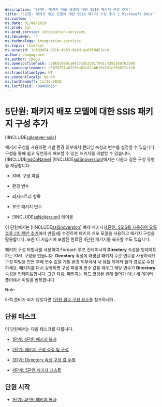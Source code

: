 ```yaml
---
description: '5단원: 패키지 배포 모델에 대한 SSIS 패키지 구성 추가'
title: '5단원: 패키지 배포 모델에 대한 SSIS 패키지 구성 추가 | Microsoft Docs'
ms.custom: ''
ms.date: 01/08/2019
ms.prod: sql
ms.prod_service: integration-services
ms.reviewer: ''
ms.technology: integration-services
ms.topic: tutorial
ms.assetid: 1c10dd54-67cb-4b63-9e4d-aa6ff0452ecb
author: chugugrace
ms.author: chugu
ms.openlocfilehash: c50bdc080ca6437cdb2291f901c429526976ab88
ms.sourcegitcommit: c5078791a07330a87a92abb19b791e950672e198
ms.translationtype: HT
ms.contentlocale: ko-KR
ms.lasthandoff: 11/26/2020
ms.locfileid: "88466615"
---
```

# <a name="lesson-5-add-ssis-package-configurations-for-the-package-deployment-model"></a>5단원: 패키지 배포 모델에 대한 SSIS 패키지 구성 추가

[!INCLUDE[sqlserver-ssis](../includes/applies-to-version/sqlserver-ssis.md)]



패키지 구성을 사용하면 개발 환경 외부에서 런타임 속성과 변수를 설정할 수 있습니다. 구성을 통해 쉽고 유연하게 배포할 수 있는 패키지를 개발할 수 있습니다. [!INCLUDE[msCoName](../includes/msconame-md.md)] [!INCLUDE[ssISnoversion](../includes/ssisnoversion-md.md)]에서는 다음과 같은 구성 유형을 제공합니다.  
  
-   XML 구성 파일  
  
-   환경 변수  
  
-   레지스트리 항목  
  
-   부모 패키지 변수  
  
-   [!INCLUDE[ssNoVersion](../includes/ssnoversion-md.md)] 테이블  
  
이 단원에서는 [!INCLUDE[ssISnoversion](../includes/ssisnoversion-md.md)] 예제 패키지([4단원: SSIS를 사용하여 오류 흐름 리디렉션 추가](../integration-services/lesson-4-add-error-flow-redirection-with-ssis.md)에서 만듬)를 수정하여 패키지 배포 모델을 사용하고 패키지 구성을 활용합니다. 또한 이 자습서에 포함된 완료된 4단원 패키지를 복사할 수도 있습니다. 

패키지 구성 마법사를 사용하여 Foreach 루프 컨테이너의 **Directory** 속성을 업데이트하는 XML 구성을 만듭니다. **Directory** 속성에 매핑된 패키지 수준 변수를 사용하세요. 구성 파일을 만든 후에 변수 값을 개발 환경 외부에서 새 샘플 데이터 폴더 경로로 수정하세요. 패키지를 다시 실행하면 구성 파일이 변수 값을 채우고 해당 변수가 **Directory** 속성을 업데이트합니다. 그런 다음, 패키지는 하드 코딩된 원래 폴더가 아닌 새 데이터 폴더에서 파일을 반복합니다.  
  
> [!NOTE]
> 아직 준비가 되지 않았다면 [1단원 필수 구성 요소](../integration-services/lesson-1-create-a-project-and-basic-package-with-ssis.md#prerequisites)를 참조하세요.
  
## <a name="lesson-tasks"></a>단원 태스크  
이 단원에서는 다음 태스크를 다룹니다.  
  
-   [1단계: 4단원 패키지 복사](../integration-services/lesson-5-1-copying-the-lesson-4-package.md)  
  
-   [2단계: 패키지 구성 설정 및 구성](../integration-services/lesson-5-2-enabling-and-configuring-package-configurations.md)  
  
-   [3단계: Directory 속성 구성 값 수정](../integration-services/lesson-5-3-modifying-the-directory-property-configuration-value.md)  
  
-   [4단계: 5단원 패키지 테스트](../integration-services/lesson-5-4-testing-the-lesson-5-tutorial-package.md)  
  
## <a name="start-the-lesson"></a>단원 시작  
  
-   [1단계: 4단원 패키지 복사](../integration-services/lesson-5-1-copying-the-lesson-4-package.md)  
  
  
  
